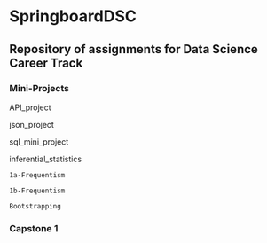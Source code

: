 # SpringboardDSC
## Repository of assignments for Data Science Career Track

### Mini-Projects

  API_project
  
  json_project
  
  sql_mini_project
  
  inferential_statistics
  
    1a-Frequentism
    
    1b-Frequentism
    
    Bootstrapping
  
### Capstone 1


